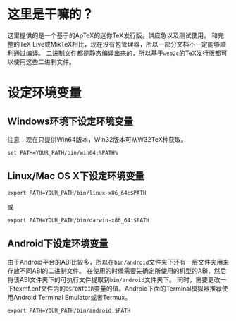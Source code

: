 # 这里是干嘛的？
这里提供的是一个基于的ApTeX的迷你TeX发行版。供应急以及测试使用。
和完整的TeX Live或MikTeX相比，现在没有包管理器，所以一部分文档不一定能够顺利通过编译。
二进制文件都是静态编译出来的，所以基于`web2c`的TeX发行版都可以使用这些二进制文件。

# 设定环境变量
## Windows环境下设定环境变量
注意：现在只提供Win64版本，Win32版本可从W32TeX种获取。
```
set PATH=YOUR_PATH/bin/win64;%PATH%
```

## Linux/Mac OS X下设定环境变量
```
export PATH=YOUR_PATH/bin/linux-x86_64:$PATH
```
或
```
export PATH=YOUR_PATH/bin/darwin-x86_64:$PATH
```
## Android下设定环境变量
由于Android平台的ABI比较多，所以在`bin/android`文件夹下还有一层文件夹用来存放不同ABI的二进制文件。
在使用的时候需要先确定所使用的机型的ABI，然后将该ABI文件夹下的可执行文件提取到`bin/android`文件夹下。
同时，需要更改一下texmf.cnf文件内的`OSFONTDIR`变量的值。Android下面的Terminal模拟器推荐使用Android
Terminal Emulator或者Termux。
```
export PATH=YOUR_PATH/bin/android:$PATH
```
